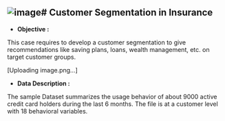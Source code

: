 ![image](https://github.com/user-attachments/assets/ce9d506c-b6af-4648-9d01-b9f6d48c8a93)# Customer Segmentation in Insurance
----------------------------------------------------------------------------------------------------------------------------------------------------------------------------------
* **Objective :**
  
This case requires to develop a customer segmentation to give recommendations like saving plans, loans, wealth management, etc. on target customer groups. 

[Uploading image.png…]

* **Data Description :**

The sample Dataset summarizes the usage behavior of about 9000 active credit card holders during the last 6 months. The file is at a customer level with 18 behavioral variables.
